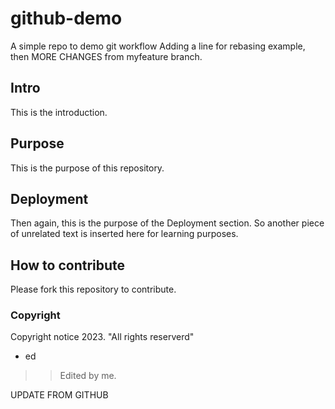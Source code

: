 # github-demo
A simple repo to demo git workflow
Adding a line for rebasing example, then MORE CHANGES from myfeature branch.

## Intro
This is the introduction.

## Purpose
This is the purpose of this repository.

## Deployment
Then again, this is the purpose of the Deployment section. So another piece of unrelated text is inserted here for learning purposes.

## How to contribute
Please fork this repository to contribute.

### Copyright
Copyright notice 2023. "All rights reserverd"
- ed

>>Edited by me.

UPDATE FROM GITHUB
